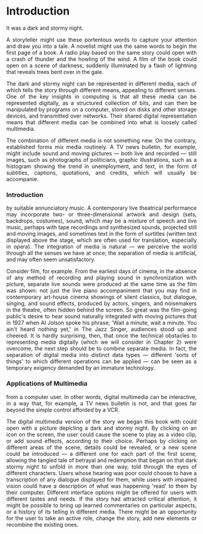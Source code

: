 # Introduction

It was a dark and stormy night.
<div style="text-align:justify">
A storyteller might use these portentous words to capture your attention and draw you into a tale. A novelist might use the same words to begin the first page of a book. A radio play based on the same story could open with a crash of thunder and the howling of the wind. A film of the book could open on a scene of darkness, suddenly illuminated by a flash of lightning that reveals trees bent over in the gale.

The dark and stormy night can be represented in different media, each of which tells the story through different means, appealing to different senses. One of the key insights in computing is that all these media can be represented digitally, as a structured collection of bits, and can then be manipulated by programs on a computer, stored on disks and other storage devices, and transmitted over networks. Their shared digital representation means that different media can be combined into what is loosely called multimedia.

The combination of different media is not something new. On the contrary, established forms mix media routinely. A TV news bulletin, for example, might include sound and moving pictures — both live and recorded — still images, such as photographs of politicians, graphic illustrations, such as a histogram showing the trend in unemployment, and text, in the form of subtitles, captions, quotations, and credits, which will usually be accompanie.

### Introduction

by suitable annunciatory music. A contemporary live theatrical performance may incorporate two- or three-dimensional artwork and design (sets, backdrops, costumes), sound, which may be a mixture of speech and live music, perhaps with tape recordings and synthesized sounds, projected still and moving images, and sometimes text in the form of surtitles (written text displayed above the stage, which are often used for translation, especially in opera). The integration of media is natural — we perceive the world through all the senses we have at once; the separation of media is artificial, and may often seem unsatisfactory.

Consider film, for example. From the earliest days of cinema, in the absence of any method of recording and playing sound in synchronization with picture, separate live sounds were produced at the same time as the film was shown: not just the live piano accompaniment that you may find in contemporary art-house cinema showings of silent classics, but dialogue, singing, and sound effects, produced by actors, singers, and noisemakers in the theatre, often hidden behind the screen. So great was the film-going public's desire to hear sound naturally integrated with moving pictures that in 1927 when Al Jolson spoke his phrase, 'Wait a minute, wait a minute. You ain't heard nothing yet,' in The Jazz Singer, audiences stood up and cheered. It is hardly surprising, then, that once the technical obstacles to representing media digitally (which we will consider in Chapter 2) were overcome, the next step should be to combine separate media. In fact, the separation of digital media into distinct data types — different 'sorts of things' to which different operations can be applied — can be seen as a temporary exigency demanded by an immature technology.

### Applications of Multimedia

from a computer user. In other words, digital multimedia can be interactive, in a way that, for example, a TV news bulletin is not, and that goes far beyond the simple control afforded by a VCR.

The digital multimedia version of the story we began this book with could open with a picture depicting a dark and stormy night. By clicking on an icon on the screen, the user could cause the scene to play as a video clip, or add sound effects, according to their choice. Perhaps by clicking on different areas of the scene, details could be revealed, or a new scene could be introduced — a different one for each part of the first scene, allowing the tangled tale of betrayal and redemption that began on that dark stormy night to unfold in more than one way, told through the eyes of different characters. Users whose hearing was poor could choose to have a transcription of any dialogue displayed for them, while users with impaired vision could have a description of what was happening 'read' to them by their computer. Different interface options might be offered for users with different tastes and needs. If the story had attracted critical attention, it might be possible to bring up learned commentaries on particular aspects, or a history of its telling in different media. There might be an opportunity for the user to take an active role, change the story, add new elements or recombine the existing ones.